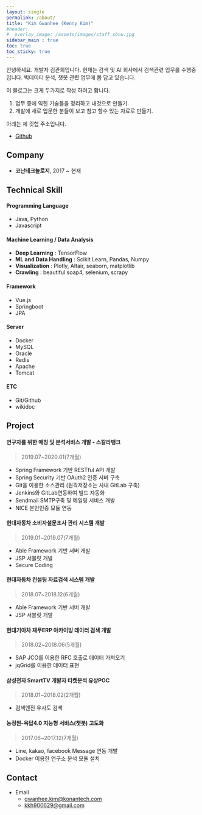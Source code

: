 ```yaml
---
layout: single
permalink: /about/
title: "Kim Gwanhee (Kenny Kim)"
#header:
#  overlay_image: /assets/images/staff_sbnu.jpg
sidebar_main : true
toc: true
toc_sticky: true
---
```


안녕하세요. 개발자 김관희입니다.
현재는 검색 및 AI 회사에서 검색관련 업무를 수행중입니다.
빅데이터 분석, 챗봇 관련 업무에 몸 담고 있습니다.

이 블로그는 크게 두가지로 작성 하려고 합니다.

1. 업무 중에 익힌 기술들을 정리하고 내것으로 만들기.
2. 개발에 새로 입문한 분들이 보고 참고 할수 있는 자료로 만들기.

아래는 제 깃헙 주소입니다.

- [Github](https://github.com/kennykim1990)

## Company

- **코난테크놀로지**, 2017 ~ 현재

## Technical Skill

#### Programming Language

- Java, Python
- Javascript

#### Machine Learning / Data Analysis

- **Deep Learning** : TensorFlow
- **ML and Data Handling** : Scikit Learn, Pandas, Numpy
- **Visualization** : Plotly, Altair, seaborn, matplotlib
- **Crawling** : beautiful soap4, selenium, scrapy

#### Framework

- Vue.js
- Springboot
- JPA

#### Server

- Docker
- MySQL
- Oracle
- Redis
- Apache
- Tomcat

#### ETC

- Git/Github
- wikidoc

## Project

#### 연구자를 위한 매칭 및 분석서비스 개발 - 스칼라뱅크

> 2019.07~2020.01(7개월)

- Spring Framework 기반 RESTful API 개발
- Spring Security 기반 OAuth2 인증 서버 구축
- Git을 이용한 소스관리 (원격저장소는 사내 GitLab 구축)
- Jenkins와 GitLab연동하여 빌드 자동화
- Sendmail SMTP구축 및 메일링 서비스 개발
- NICE 본인인증 모듈 연동

#### 현대자동차 소비자설문조사 관리 시스템 개발

> 2019.01~2019.07(7개월)

- Able Framework 기반 서버 개발
- JSP 서블릿 개발
- Secure Coding

#### 현대자동차 컨설팅 자료검색 시스템 개발

> 2018.07~2018.12(6개월)

- Able Framework 기반 서버 개발
- JSP 서블릿 개발

#### 현대기아차 재무ERP 아카이빙 데이터 검색 개발

> 2018.02~2018.06(5개월)

- SAP JCO를 이용한 RFC 호출로 데이터 가져오기
- jqGrid를 이용한 데이터 표현

#### 삼성전자 SmartTV 개발자 티켓분석 유상POC

> 2018.01~2018.02(2개월)

- 검색엔진 유사도 검색

#### 농정원-옥답4.0 지능형 서비스(챗봇) 고도화

> 2017.06~2017.12(7개월)

- Line, kakao, facebook Message 연동 개발
- Docker 이용한 연구소 분석 모듈 설치

## Contact

- Email
  - gwanhee.kim@konantech.com
  - kkh900629@gmail.com
